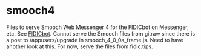 # smooch4
Files to serve Smooch Web Messenger 4 for the FIDICbot on Messenger, etc. See <a href="http://www.fidic.tips/fidicbot/">FIDICbot</a>.
Cannot serve the Smooch files from gitraw since there is a post to /appusers/upgrade in smooch_4_0_0a_frame.js. Need to have another look at this. For now, serve the files from fidic.tips.

